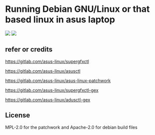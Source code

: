 Running Debian GNU/Linux or that based linux in asus laptop
========

[![](https://img.shields.io/github/license/NekoSekaiMoe/asus_linux_debian_test?style=for-the-badge&color=fee4d0&logo=apache&logoColor=fee4d0)](https://github.com/NekoSekaiMoe/asus_linux_debian_test/blob/main/LICENSE)
[![](https://img.shields.io/github/actions/workflow/status/NekoSekaiMoe/asus_linux_debian_test/main.yml?style=for-the-badge&color=fee4d0&logo=githubactions&logoColor=fee4d0)](https://github.com/NekoSekaiMoe/asus_linux_debian_test/actions/workflows/main.yml)

## refer or credits

https://gitlab.com/asus-linux/supergfxctl

https://gitlab.com/asus-linux/asusctl

https://gitlab.com/asus-linux/asus-linux-patchwork

https://gitlab.com/asus-linux/supergfxctl-gex

https://gitlab.com/asus-linux/adusctl-gex

## License

MPL-2.0 for the patchwork and Apache-2.0 for debian build files
